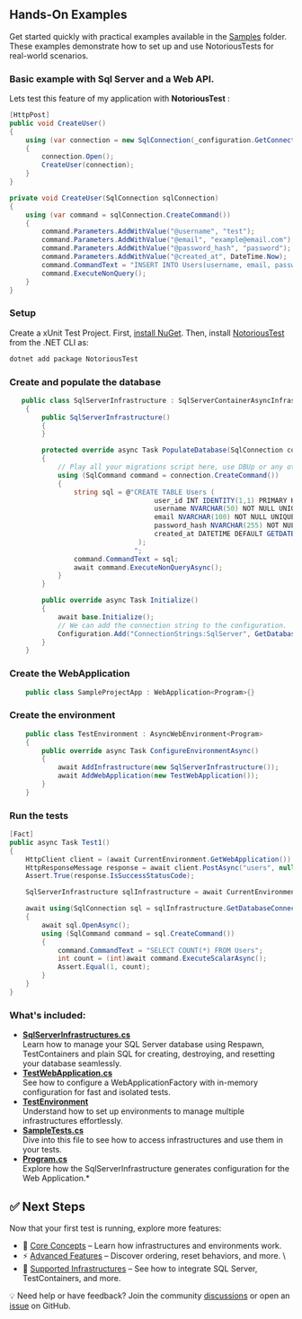 ## Hands-On Examples

Get started quickly with practical examples available in the [Samples](./Samples/NotoriousTests.InfrastructuresSamples/) folder. These examples demonstrate how to set up and use NotoriousTests for real-world scenarios.

### Basic example with Sql Server and a Web API.

Lets test this feature of my application with **NotoriousTest** :

```csharp
[HttpPost]
public void CreateUser()
{
    using (var connection = new SqlConnection(_configuration.GetConnectionString("SqlServer")))
    {
        connection.Open();
        CreateUser(connection);
    }
}

private void CreateUser(SqlConnection sqlConnection)
{
    using (var command = sqlConnection.CreateCommand())
    {
        command.Parameters.AddWithValue("@username", "test");
        command.Parameters.AddWithValue("@email", "example@email.com");
        command.Parameters.AddWithValue("@password_hash", "password");
        command.Parameters.AddWithValue("@created_at", DateTime.Now);
        command.CommandText = "INSERT INTO Users(username, email, password_hash, created_at) VALUES(@username, @email, @password_hash, @created_at);";
        command.ExecuteNonQuery();
    }
}
```

### Setup

Create a xUnit Test Project.
First, [install NuGet](http://docs.nuget.org/docs/start-here/installing-nuget). Then, install [NotoriousTest](https://www.nuget.org/packages/NotoriousTest/) from the .NET CLI as:

```sh
dotnet add package NotoriousTest
```

### Create and populate the database

```csharp
   public class SqlServerInfrastructure : SqlServerContainerAsyncInfrastructure
    {
        public SqlServerInfrastructure()
        {
        }

        protected override async Task PopulateDatabase(SqlConnection connection)
        {
            // Play all your migrations script here, use DBUp or any other migration tool
            using (SqlCommand command = connection.CreateCommand())
            {
                string sql = @"CREATE TABLE Users (
                                    user_id INT IDENTITY(1,1) PRIMARY KEY,
                                    username NVARCHAR(50) NOT NULL UNIQUE,
                                    email NVARCHAR(100) NOT NULL UNIQUE,
                                    password_hash NVARCHAR(255) NOT NULL,
                                    created_at DATETIME DEFAULT GETDATE()
                                );
                               ";
                command.CommandText = sql;
                await command.ExecuteNonQueryAsync();
            }
        }

        public override async Task Initialize()
        {
            await base.Initialize();
            // We can add the connection string to the configuration.
            Configuration.Add("ConnectionStrings:SqlServer", GetDatabaseConnectionString());
        }
    }
```

### Create the WebApplication

```csharp
    public class SampleProjectApp : WebApplication<Program>{}
```

### Create the environment

```csharp
    public class TestEnvironment : AsyncWebEnvironment<Program>
    {
        public override async Task ConfigureEnvironmentAsync()
        {
            await AddInfrastructure(new SqlServerInfrastructure());
            await AddWebApplication(new TestWebApplication());
        }
    }
```

### Run the tests

```csharp
[Fact]
public async Task Test1()
{
    HttpClient client = (await CurrentEnvironment.GetWebApplication()).HttpClient;
    HttpResponseMessage response = await client.PostAsync("users", null);
    Assert.True(response.IsSuccessStatusCode);

    SqlServerInfrastructure sqlInfrastructure = await CurrentEnvironment.GetInfrastructureAsync<SqlServerInfrastructure>();

    await using(SqlConnection sql = sqlInfrastructure.GetDatabaseConnection())
    {
        await sql.OpenAsync();
        using (SqlCommand command = sql.CreateCommand())
        {
            command.CommandText = "SELECT COUNT(*) FROM Users";
            int count = (int)await command.ExecuteScalarAsync();
            Assert.Equal(1, count);
        }
    }
}
```

### What's included:

- **[SqlServerInfrastructures.cs](./Samples/NotoriousTests.InfrastructuresSamples/Infrastructures/SqlServerInfrastructures.cs)**  
  Learn how to manage your SQL Server database using Respawn, TestContainers and plain SQL for creating, destroying, and resetting your database seamlessly.
- **[TestWebApplication.cs](./Samples/NotoriousTests.InfrastructuresSamples/Infrastructures/TestWebApplication.cs)**  
  See how to configure a WebApplicationFactory with in-memory configuration for fast and isolated tests.
- **[TestEnvironment](./Samples/NotoriousTests.InfrastructuresSamples/Environments/TestEnvironment.cs)**  
  Understand how to set up environments to manage multiple infrastructures effortlessly.
- **[SampleTests.cs](./Samples/NotoriousTests.InfrastructuresSamples/SampleTests.cs)**  
  Dive into this file to see how to access infrastructures and use them in your tests.
- **[Program.cs](./Samples/NotoriousTests.InfrastructuresSamples.TestWebApp/Program.cs)**  
  Explore how the SqlServerInfrastructure generates configuration for the Web Application.\*

## ✅ Next Steps

Now that your first test is running, explore more features:

- 📖 [Core Concepts](./2-core-concepts.md) – Learn how infrastructures and environments work.
- ⚡ [Advanced Features](./3-advanced-features.md) – Discover ordering, reset behaviors, and more. \
- 🔌 [Supported Infrastructures](./4-integrations.md) – See how to integrate SQL Server, TestContainers, and more.

💡 Need help or have feedback? Join the community [discussions](https://github.com/Notorious-Coding/Notorious-Test/discussions) or open an [issue](https://github.com/Notorious-Coding/Notorious-Test/issues) on GitHub.
